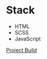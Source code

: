 <h1>Stack</h1>
<ul>
<li>HTML</li>
<li>SCSS</li>
<li>JavaScript</li>
</ul>
<a href="https://legend7bot.github.io/portfolio-v1/src/" target="_blank">Project Build</a>
